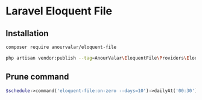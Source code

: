 # Laravel Eloquent File

## Installation

```bash
composer require anourvalar/eloquent-file
```

```bash
php artisan vendor:publish --tag=AnourValar\EloquentFile\Providers\EloquentFileServiceProvider
```

## Prune command

```php
$schedule->command('eloquent-file:on-zero --days=10')->dailyAt('00:30')->onOneServer();
```
